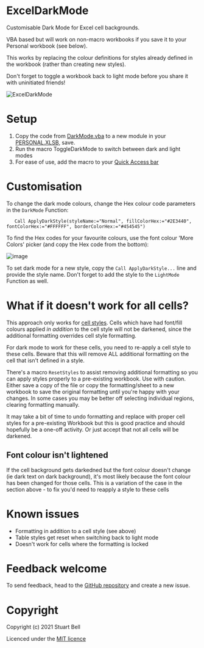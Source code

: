 # ExcelDarkMode
Customisable Dark Mode for Excel cell backgrounds. 

VBA based but will work on non-macro workbooks if you save it to your Personal workbook (see below).

This works by replacing the colour definitions for styles already defined in the workbook (rather than creating new styles). 

Don't forget to toggle a workbook back to light mode before you share it with uninitiated friends!

![ExcelDarkMode](https://user-images.githubusercontent.com/17323155/122040068-4c7b3780-cdcf-11eb-8d70-ba46c97d1f05.gif)

# Setup

1. Copy the code from [DarkMode.vba](https://raw.githubusercontent.com/stu0292/ExcelDarkMode/main/DarkMode.vba) to a new module in your [PERSONAL.XLSB](https://support.microsoft.com/en-gb/office/create-and-save-all-your-macros-in-a-single-workbook-66c97ab3-11c2-44db-b021-ae005a9bc790), save. 
2. Run the macro ToggleDarkMode to switch between dark and light modes
3. For ease of use, add the macro to your [Quick Access bar](https://www.howtogeek.com/232620/how-to-add-a-macro-to-the-quick-access-toolbar-in-office/)

# Customisation

To change the dark mode colours, change the Hex colour code parameters in the `DarkMode` Function:

```
   Call ApplyDarkStyle(styleName:="Normal", fillColorHex:="#2E3440", fontColorHex:="#FFFFFF", borderColorHex:="#454545")
```

To find the Hex codes for your favourite colours, use the font colour 'More Colors' picker (and copy the Hex code from the bottom):

![image](https://user-images.githubusercontent.com/17323155/122032272-60bb3680-cdc7-11eb-858d-32e3b2fedf65.png)

To set dark mode for a new style, copy the `Call ApplyDarkStyle...` line and provide the style name. Don't forget to add the style to the `LightMode` Function as well. 


# What if it doesn't work for all cells?

This approach only works for [cell styles](https://support.microsoft.com/en-us/office/apply-create-or-remove-a-cell-style-472213bf-66bd-40c8-815c-594f0f90cd22). 
Cells which have had font/fill colours applied *in addition* to the cell style will not be darkened, since the additional formatting overrides cell style formatting.  

For dark mode to work for these cells, you need to re-apply a cell style to these cells. Beware that this will remove ALL additional formatting on the cell that isn't defined in a style.

There's a macro `ResetStyles` to assist removing additional formatting so you can apply styles properly to a pre-existing workbook. Use with caution. Either save a copy of the file or copy the formatting/sheet to a new workbook to save the original formatting until you're happy with your changes. In some cases you may be better off selecting individual regions, clearing formatting manually.

It may take a bit of time to undo formatting and replace with proper cell styles for a pre-existing Workbook but this is good practice and should hopefully be a one-off activity. Or just accept that not all cells will be darkened. 

## Font colour isn't lightened

If the cell background gets darkedned but the font colour doesn't change (ie dark text on dark background), it's most likely because the font colour has been changed for those cells. This is a variation of the case in the section above - to fix you'd need to reapply a style to these cells  

# Known issues

- Formatting in addition to a cell style (see above)
- Table styles get reset when switching back to light mode
- Doesn't work for cells where the formatting is locked

# Feedback welcome

To send feedback, head to the [GitHub repository](https://github.com/stu0292/ExcelDarkMode) and create a new issue. 

# Copyright

Copyright (c) 2021 Stuart Bell

Licenced under the [MIT licence](https://github.com/stu0292/ExcelDarkMode/blob/main/LICENSE)

